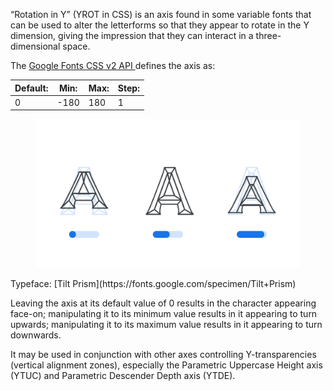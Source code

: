 
“Rotation in Y” (YROT in CSS) is an axis found in some variable fonts that can be used to alter the letterforms so that they appear to rotate in the Y dimension, giving the impression that they can interact in a three-dimensional space. 

The [Google Fonts CSS v2 API ](https://developers.google.com/fonts/docs/css2) defines the axis as:

| Default: | Min: | Max: | Step: |
| --- | --- | --- | --- |
| 0 | -180 | 180 | 1 |

<figure>

![An image showing three type specimens, each with an axis slider underneath. The specimen on the left shows the effects of the axis’ lowest value. The specimen in the middle shows the effects of the axis’ default value. The specimen on the right shows the effects of the axis’ highest value.](images/thumbnail.svg)

</figure>

<figcaption>Typeface: [Tilt Prism](https://fonts.google.com/specimen/Tilt+Prism)</figcaption>

Leaving the axis at its default value of 0 results in the character appearing face-on; manipulating it to its minimum value results in it appearing to turn upwards; manipulating it to its maximum value results in it appearing to turn downwards.

It may be used in conjunction with other axes controlling Y-transparencies (vertical alignment zones), especially the Parametric Uppercase Height axis (YTUC) and Parametric Descender Depth axis (YTDE).